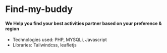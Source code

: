 # Find-my-buddy

#### We Help you find your best activities partner based on your preference & region


- Technologies used: PHP, MYSQLi, Javascript
- Libraries: Tailwindcss, leafletjs
